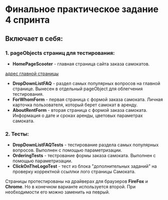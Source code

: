 # Финальное практическое задание 4 спринта

## Включает в себя: 
### 1. pageObjects страниц для тестирования:
- **HomePageScooter** - главная страница сайта заказа самокатов.

[адрес главной страницы](https://qa-scooter.praktikum-services.ru/)

- **DropDownListFAQ** - раздел самых популярных вопросов на главной странице. 
Вынесен в отдельный pageObject для облегчения тестирования.
- **ForWhomForm** - первая страница с формой заказа самоката. Личная карточка пользователя, 
который берет самокат в аренду.
- **AboutRentForm** - вторая страница с формой заказа самоката. Информация о дате и сроках 
аренды, цветовых параметрах самоката.

### 2. Тесты:
- **DropDownListFAQTests** - тестирование раздела самых популярных вопросов. 
Выполнен с помощью параметризации.
- **OrderingTests** - тестрование формы заказа самоката. Выполнен с помощью параметризации.
- **ClickOnTheLogoTest** - тест из блока "дополнительных заданий" на проверку корректной ссыллки лого страницы Самоката.

Страницы протестированы на драйверах для браузеров **FireFox** и **Chrome**. Но в конечном варианте используется 
второй. При необходимости его можно заменить на певрый.


